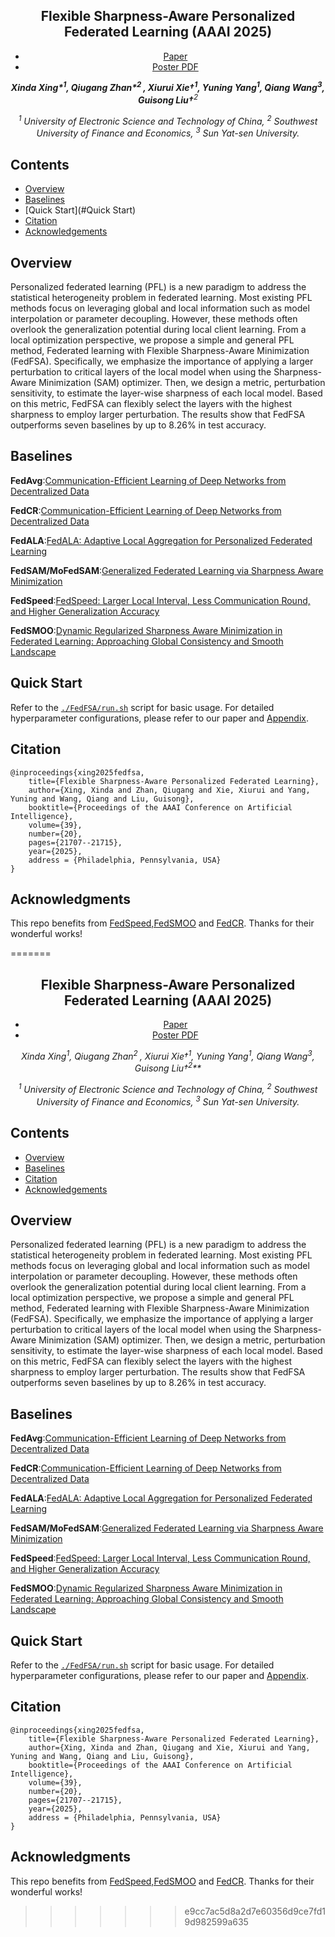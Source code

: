 <p align="center" width="100%">
</p>

<div id="top" align="center">

Flexible Sharpness-Aware Personalized Federated Learning (AAAI 2025)
-----------------------------
- <a href="https://doi.org/10.1609/aaai.v39i20.35475">Paper </a> 
- [Poster PDF](./FedFSAPoster.pdf)

<!-- **Authors:** -->

_**Xinda Xing\*<sup>1</sup>, Qiugang Zhan\*<sup>2 </sup>, Xiurui Xie†<sup>1</sup>, Yuning Yang<sup>1</sup>, Qiang Wang<sup>3</sup>, Guisong Liu†**<sup>2</sup>_

<!-- **Affiliations:** -->

_<sup>1</sup> University of Electronic Science and Technology of China,
<sup>2</sup> Southwest University of Finance and Economics,
<sup>3</sup> Sun Yat-sen University._
</div>

## Contents

- [Overview](#overview)
- [Baselines](#baselines)
- [Quick Start](#Quick Start)
- [Citation](#citation)
- [Acknowledgements](#acknowledgments)

## Overview
Personalized federated learning (PFL) is a new paradigm to address the statistical heterogeneity problem in federated learning. Most existing PFL methods focus on leveraging global and local information such as model interpolation or parameter decoupling. However, these methods often overlook the generalization potential during local client learning. From a local optimization perspective, we propose a simple and general PFL method, Federated learning with Flexible Sharpness-Aware Minimization (FedFSA). Specifically, we emphasize the importance of applying a larger perturbation to critical layers of the local model when using the Sharpness-Aware Minimization (SAM) optimizer. Then, we design a metric, perturbation sensitivity, to estimate the layer-wise sharpness of each local model. Based on this metric, FedFSA can flexibly select the layers with the highest sharpness to employ larger perturbation. The results show that FedFSA outperforms seven baselines by up to 8.26% in test accuracy.

## Baselines
**FedAvg**:[Communication-Efficient Learning of Deep Networks from Decentralized Data](https://proceedings.mlr.press/v54/mcmahan17a/mcmahan17a.pdf)

**FedCR**:[Communication-Efficient Learning of Deep Networks from Decentralized Data](https://proceedings.mlr.press/v202/zhang23w/zhang23w.pdf)

**FedALA**:[FedALA: Adaptive Local Aggregation for Personalized Federated Learning](https://doi.org/10.1609/aaai.v37i9.26330f)

**FedSAM/MoFedSAM**:[Generalized Federated Learning via Sharpness Aware Minimization](https://proceedings.mlr.press/v162/qu22a/qu22a.pdf)

**FedSpeed**:[FedSpeed: Larger Local Interval, Less Communication Round, and Higher Generalization Accuracy](https://openreview.net/pdf?id=bZjxxYURKT)

**FedSMOO**:[Dynamic Regularized Sharpness Aware Minimization in Federated Learning: Approaching Global Consistency and Smooth Landscape](https://proceedings.mlr.press/v202/sun23h/sun23h.pdf)

## Quick Start
Refer to the [`./FedFSA/run.sh`](./FedFSA/run.sh) script for basic usage.
For detailed hyperparameter configurations, please refer to our paper and [Appendix](./Appendix.pdf).
## Citation
```
@inproceedings{xing2025fedfsa,
    title={Flexible Sharpness-Aware Personalized Federated Learning},
    author={Xing, Xinda and Zhan, Qiugang and Xie, Xiurui and Yang, Yuning and Wang, Qiang and Liu, Guisong},
    booktitle={Proceedings of the AAAI Conference on Artificial Intelligence},
    volume={39},
    number={20},
    pages={21707--21715},
    year={2025},
    address = {Philadelphia, Pennsylvania, USA}
}
```

## Acknowledgments

This repo benefits from [FedSpeed,FedSMOO](https://github.com/woodenchild95/FL-Simulator/tree/main) and [FedCR](https://github.com/haozzh/FedCR). Thanks for their wonderful works!

=======
<p align="center" width="100%">
</p>

<div id="top" align="center">

Flexible Sharpness-Aware Personalized Federated Learning (AAAI 2025)
-----------------------------
- <a href="https://doi.org/10.1609/aaai.v39i20.35475"> Paper </a> 
- [Poster PDF](./FedFSAPoster.pdf)

<!-- **Authors:** -->

_**Xinda Xing*<sup>1</sup>, Qiugang Zhan*<sup>2 </sup>, Xiurui Xie†<sup>1</sup>, Yuning Yang<sup>1</sup>, Qiang Wang<sup>3</sup>, Guisong Liu†<sup>2</sup>**_


<!-- **Affiliations:** -->


_<sup>1</sup> University of Electronic Science and Technology of China,
<sup>2</sup> Southwest University of Finance and Economics,
<sup>3</sup> Sun Yat-sen University._
</div>

## Contents

- [Overview](#overview)
- [Baselines](#baselines)
- [Citation](#citation)
- [Acknowledgements](#acknowledgments)

## Overview
Personalized federated learning (PFL) is a new paradigm to address the statistical heterogeneity problem in federated learning. Most existing PFL methods focus on leveraging global and local information such as model interpolation or parameter decoupling. However, these methods often overlook the generalization potential during local client learning. From a local optimization perspective, we propose a simple and general PFL method, Federated learning with Flexible Sharpness-Aware Minimization (FedFSA). Specifically, we emphasize the importance of applying a larger perturbation to critical layers of the local model when using the Sharpness-Aware Minimization (SAM) optimizer. Then, we design a metric, perturbation sensitivity, to estimate the layer-wise sharpness of each local model. Based on this metric, FedFSA can flexibly select the layers with the highest sharpness to employ larger perturbation. The results show that FedFSA outperforms seven baselines by up to 8.26% in test accuracy.

## Baselines
**FedAvg**:[Communication-Efficient Learning of Deep Networks from Decentralized Data](https://proceedings.mlr.press/v54/mcmahan17a/mcmahan17a.pdf)

**FedCR**:[Communication-Efficient Learning of Deep Networks from Decentralized Data](https://proceedings.mlr.press/v202/zhang23w/zhang23w.pdf)

**FedALA**:[FedALA: Adaptive Local Aggregation for Personalized Federated Learning](https://doi.org/10.1609/aaai.v37i9.26330f)

**FedSAM/MoFedSAM**:[Generalized Federated Learning via Sharpness Aware Minimization](https://proceedings.mlr.press/v162/qu22a/qu22a.pdf)

**FedSpeed**:[FedSpeed: Larger Local Interval, Less Communication Round, and Higher Generalization Accuracy](https://openreview.net/pdf?id=bZjxxYURKT)

**FedSMOO**:[Dynamic Regularized Sharpness Aware Minimization in Federated Learning: Approaching Global Consistency and Smooth Landscape](https://proceedings.mlr.press/v202/sun23h/sun23h.pdf)

## Quick Start
Refer to the [`./FedFSA/run.sh`](./FedFSA/run.sh) script for basic usage.
For detailed hyperparameter configurations, please refer to our paper and [Appendix](./Appendix.pdf).
## Citation
```
@inproceedings{xing2025fedfsa,
    title={Flexible Sharpness-Aware Personalized Federated Learning},
    author={Xing, Xinda and Zhan, Qiugang and Xie, Xiurui and Yang, Yuning and Wang, Qiang and Liu, Guisong},
    booktitle={Proceedings of the AAAI Conference on Artificial Intelligence},
    volume={39},
    number={20},
    pages={21707--21715},
    year={2025},
    address = {Philadelphia, Pennsylvania, USA}
}
```

## Acknowledgments

This repo benefits from [FedSpeed,FedSMOO](https://github.com/woodenchild95/FL-Simulator/tree/main) and [FedCR](https://github.com/haozzh/FedCR). Thanks for their wonderful works!

>>>>>>> e9cc7ac5d8a2d7e60356d9ce7fd19d982599a635
